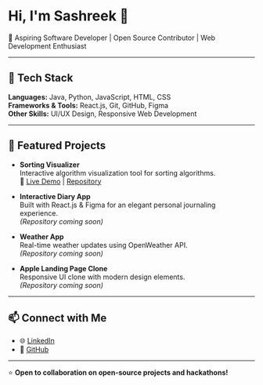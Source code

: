 # Hi, I'm Sashreek 👋
🚀 Aspiring Software Developer | Open Source Contributor | Web Development Enthusiast

---

## 🔧 Tech Stack
**Languages:** Java, Python, JavaScript, HTML, CSS  
**Frameworks & Tools:** React.js, Git, GitHub, Figma  
**Other Skills:** UI/UX Design, Responsive Web Development  

---

## 📂 Featured Projects
- **Sorting Visualizer**  
  Interactive algorithm visualization tool for sorting algorithms.  
  🔗 [Live Demo](https://sorting-visualizer-seven-black.vercel.app) | [Repository](https://github.com/sashreek-x/sorting-visualizer)

- **Interactive Diary App**  
  Built with React.js & Figma for an elegant personal journaling experience.  
  *(Repository coming soon)*

- **Weather App**  
  Real-time weather updates using OpenWeather API.  
  *(Repository coming soon)*

- **Apple Landing Page Clone**  
  Responsive UI clone with modern design elements.  
  *(Repository coming soon)*

---

## 📫 Connect with Me
- 🌐 [LinkedIn](https://www.linkedin.com/in/sashreek-das-26641a321/)  
- 🐙 [GitHub](https://github.com/sashreek-x)

---

⭐ **Open to collaboration on open-source projects and hackathons!**
